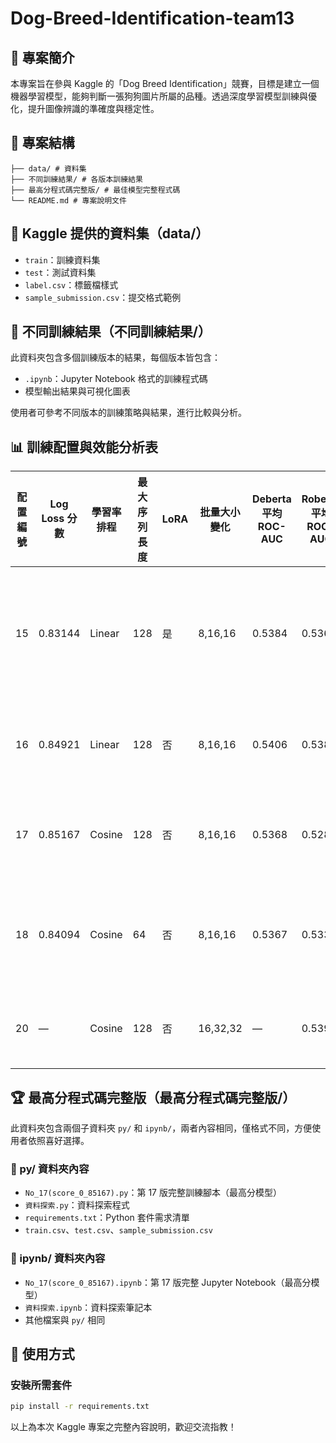 # Dog-Breed-Identification-team13

## 📘 專案簡介

本專案旨在參與 Kaggle 的「Dog Breed Identification」競賽，目標是建立一個機器學習模型，能夠判斷一張狗狗圖片所屬的品種。透過深度學習模型訓練與優化，提升圖像辨識的準確度與穩定性。

## 📁 專案結構

```
├── data/ # 資料集
├── 不同訓練結果/ # 各版本訓練結果
├── 最高分程式碼完整版/ # 最佳模型完整程式碼
└── README.md # 專案說明文件
```


## 📂 Kaggle 提供的資料集（data/）

- `train`：訓練資料集  
- `test`：測試資料集
- `label.csv`：標籤檔樣式
- `sample_submission.csv`：提交格式範例

## 🧪 不同訓練結果（不同訓練結果/）

此資料夾包含多個訓練版本的結果，每個版本皆包含：

- `.ipynb`：Jupyter Notebook 格式的訓練程式碼  
- 模型輸出結果與可視化圖表  

使用者可參考不同版本的訓練策略與結果，進行比較與分析。

## 📊 訓練配置與效能分析表

| 配置編號 | Log Loss 分數 | 學習率排程 | 最大序列長度 | LoRA | 批量大小變化 | Deberta 平均 ROC-AUC | Roberta 平均 ROC-AUC | Roberta 穩定性 | 分析結果 |
|----------|----------------|------------|----------------|------|----------------|------------------------|------------------------|----------------|------------|
| 15       | 0.83144        | Linear     | 128            | 是   | 8,16,16         | 0.5384                 | 0.5365                 | 穩定           | LoRA 顯著提升 Roberta 穩定性，避免災難性失敗。 |
| 16       | 0.84921        | Linear     | 128            | 否   | 8,16,16         | 0.5406                 | 0.5385                 | 不穩定（全預測負類） | 無 LoRA 導致 Roberta 災難性失敗。 |
| 17       | 0.85167        | Cosine     | 128            | 否   | 8,16,16         | 0.5368                 | 0.5285                 | 不穩定（部分峰值） | Roberta 效能兩極，有潛力但風險大。 |
| 18       | 0.84094        | Cosine     | 64             | 否   | 8,16,16         | 0.5367                 | 0.5335                 | 不穩定（偏差更大） | 序列長度縮短未改善效能，失敗樣態更多。 |
| 20       | —              | Cosine     | 128            | 否   | 16,32,32        | —                      | 0.5392                 | 穩定           | 批量大小調整為關鍵穩定因子。 |

## 🏆 最高分程式碼完整版（最高分程式碼完整版/）

此資料夾包含兩個子資料夾 `py/` 和 `ipynb/`，兩者內容相同，僅格式不同，方便使用者依照喜好選擇。

### 📂 py/ 資料夾內容

- `No_17(score_0_85167).py`：第 17 版完整訓練腳本（最高分模型）  
- `資料探索.py`：資料探索程式  
- `requirements.txt`：Python 套件需求清單  
- `train.csv`、`test.csv`、`sample_submission.csv`

### 📂 ipynb/ 資料夾內容

- `No_17(score_0_85167).ipynb`：第 17 版完整 Jupyter Notebook（最高分模型）  
- `資料探索.ipynb`：資料探索筆記本  
- 其他檔案與 `py/` 相同

## 🚀 使用方式

### 安裝所需套件

```bash
pip install -r requirements.txt
```

以上為本次 Kaggle 專案之完整內容說明，歡迎交流指教！
